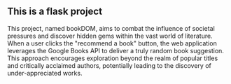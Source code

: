 ## This is a flask project

This project, named bookDOM, aims to combat the influence of societal pressures and discover hidden gems within the vast world of literature. When a user clicks the "recommend a book" button, the web application leverages the Google Books API to deliver a truly random book suggestion. This approach encourages exploration beyond the realm of popular titles and critically acclaimed authors, potentially leading to the discovery of under-appreciated works.
